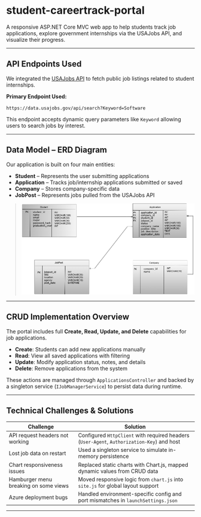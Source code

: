 # student-careertrack-portal
A responsive ASP.NET Core MVC web app to help students track job applications, explore government internships via the USAJobs API, and visualize their progress.

---

## API Endpoints Used

We integrated the [USAJobs API](https://developer.usajobs.gov/api-reference/) to fetch public job listings related to student internships.

**Primary Endpoint Used:**

```
https://data.usajobs.gov/api/search?Keyword=Software
```

This endpoint accepts dynamic query parameters like `Keyword` allowing users to search jobs by interest.

---

## Data Model – ERD Diagram

Our application is built on four main entities:

* **Student** – Represents the user submitting applications
* **Application** – Tracks job/internship applications submitted or saved
* **Company** – Stores company-specific data
* **JobPost** – Represents jobs pulled from the USAJobs API

> ![ERD Diagram](./wwwroot/images/DataModel.png)

---

## CRUD Implementation Overview

The portal includes full **Create, Read, Update, and Delete** capabilities for job applications.

* **Create**: Students can add new applications manually
* **Read**: View all saved applications with filtering
* **Update**: Modify application status, notes, and details
* **Delete**: Remove applications from the system

These actions are managed through `ApplicationsController` and backed by a singleton service (`IJobManagerService`) to persist data during runtime.

---

## Technical Challenges & Solutions

| Challenge                             | Solution                                                                                   |
| ------------------------------------- | ------------------------------------------------------------------------------------------ |
| API request headers not working       | Configured `HttpClient` with required headers (`User-Agent`, `Authorization-Key`) and host |
| Lost job data on restart              | Used a singleton service to simulate in-memory persistence                                 |
| Chart responsiveness issues           | Replaced static charts with Chart.js, mapped dynamic values from CRUD data                 |
| Hamburger menu breaking on some views | Moved responsive logic from `chart.js` into `site.js` for global layout support            |
| Azure deployment bugs                 | Handled environment-specific config and port mismatches in `launchSettings.json`           |

---

